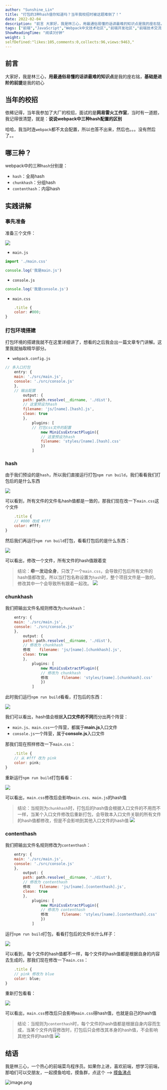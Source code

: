 ```yaml
---
author: "Sunshine_Lin"
title: "打包的3种hash值你知道吗？当年我校招时被这题难倒了！"
date: 2022-02-04
description: "前言 大家好，我是林三心，用最通俗易懂的话讲最难的知识点是我的座右铭，基础是进阶的前提是我的初心 当年的校招 依稀记得，当年我参加了大厂的校招，面试的是网易雷火工作室，当时有一道题，我记得很清楚，就是"
tags: ["前端","JavaScript","Webpack中文技术社区","前端开发社区","前端技术交流","前端框架教程","JavaScript 学习资源","CSS 技巧与最佳实践","HTML5 最新动态","前端工程师职业发展","开源前端项目","前端技术趋势"]
ShowReadingTime: "阅读3分钟"
weight: 1
selfDefined:"likes:105,comments:0,collects:96,views:9463,"
---
```

前言
--

大家好，我是林三心，**用最通俗易懂的话讲最难的知识点**是我的座右铭，**基础是进阶的前提**是我的初心

当年的校招
-----

依稀记得，当年我参加了大厂的校招，面试的是**网易雷火工作室**，当时有一道题，我记得很清楚，就是：**说说webpack中三种hash配置的区别**

哈哈，我当时连`webpack`都不太会配置，所以也答不出来，然后也。。。没有然后了。。

哪三种？
----

webpack中的三种`hash`分别是：

*   `hash`：全局hash
*   `chunkhash`：分组hash
*   `contenthash`：内容hash

实践讲解
----

### 事先准备

准备三个文件：

![](/images/jueJin/6ce4804a9015440.png)

*   `main.js`

```js
import './main.css'

console.log('我是main.js')
```

*   `console.js`

```js
console.log('我是console.js')
```

*   `main.css`

```js
    .title {
    color: #000;
}
```

### 打包环境搭建

打包环境的搭建我就不在这里详细讲了，想看的之后我会出一篇文章专门讲解。这里我就抽取精华部分。

*   `webpack.config.js`

```js
// 多入口打包
    entry: {
    main: './src/main.js',
    console: './src/console.js'
    },
    // 输出配置
        output: {
        path: path.resolve(__dirname, './dist'),
        // 这里预设为hash
        filename: 'js/[name].[hash].js',
        clean: true
        },
            plugins: [
            // 打包css文件的配置
                new MiniCssExtractPlugin({
                // 这里预设为hash
                filename: 'styles/[name].[hash].css'
                })
            ]
```

### hash

由于我们预设的是`hash`，所以我们直接运行打包`npm run build`，我们看看我们打包后的是什么东西

![](/images/jueJin/f65e12dba2bc477.png)

可以看到，所有文件的文件名hash值都是一致的，那我们现在改一下`main.css`这个文件

```js
    .title {
    // #000 改成 #fff
    color: #fff;
}
```

然后我们再运行`npm run build`打包，看看打包后的是什么东西：

![](/images/jueJin/1ac1ed163dd4460.png)

可以看出，修改一个文件，所有文件的hash值跟着变

> 结论：**牵一发动全身**，只改了一个`main.css`，会导致打包后所有文件的hash值都改变。所以当打包名称设置为`hash`时，整个项目文件是一致的，修改其中一个会导致所有跟着一起改。 ![](/images/jueJin/2d5fe59961ac4ad.png)

### chunkhash

我们把输出文件名规则修改为`chunkhash`：

```js
    entry: {
    main: './src/main.js',
    console: './src/console.js'
    },
        output: {
        path: path.resolve(__dirname, './dist'),
        // 修改为 chunkhash
        修改    filename: 'js/[name].[chunkhash].js',
        clean: true
        },
            plugins: [
                new MiniCssExtractPlugin({
                // 修改为 chunkhash
                修改      filename: 'styles/[name].[chunkhash].css'
                })
            ]
```

此时我们运行`npm run build`看看，打包后的东西：

![](/images/jueJin/c282f66132c440b.png)

我们可以看出，hash值会根据**入口文件的不同**而分出两个阵营：

*   `main.js、main.css`一个阵营，都属于**main.js**入口文件
*   `console.js`一个阵营，属于**console.js**入口文件

那我们现在照样修改一下`main.css`：

```js
    .title {
    // 从 #fff 改为 pink
    color: pink;
}
```

重新运行`npm run build`打包看看：

![](/images/jueJin/d307afd9309e464.png)

可以看出，`main.css`修改后会影响`main.css、main.js`的hash值

> 结论：当规则为`chunkhash`时，打包后的hash值会根据入口文件的不用而不一样，当某个入口文件修改后重新打包，会导致本入口文件关联的所有文件的hash值都修改，但是不会影响到其他入口文件的hash值 ![](/images/jueJin/deee7159b16a4e1.png)

### contenthash

我们把输出文件名规则修改为`contenthash`：

```js
    entry: {
    main: './src/main.js',
    console: './src/console.js'
    },
        output: {
        path: path.resolve(__dirname, './dist'),
        // 修改为 contenthash
        修改    filename: 'js/[name].[contenthash].js',
        clean: true
        },
            plugins: [
                new MiniCssExtractPlugin({
                // 修改为 contenthash
                修改      filename: 'styles/[name].[contenthash].css'
                })
            ]
```

运行`npm run build`打包，看看打包后的文件长什么样子：

![](/images/jueJin/fe39ec8d6312412.png)

可以看到，每个文件的hash值都不一样，每个文件的hash值都是根据自身的内容去生成的，那我们现在修改一下`main.css`：

```js
    .title {
    // pink 修改为 blue
    color: blue;
}
```

重新打包看看：

![](/images/jueJin/043aa7cea727466.png)

可以看出，`main.css`修改后只会影响`main.css`得hash值，也就是自己的hash值

> 结论：当规则为`contenthash`时，每个文件的hash值都是根据自身内容而生成，当某个文件内容修改时，打包后只会修改其本身的hash值，不会影响其他文件的hash值 ![](/images/jueJin/d54161567a4b4f1.png)

结语
--

我是林三心，一个热心的前端菜鸟程序员。如果你上进，喜欢前端，想学习前端，那咱们可以交朋友，一起摸鱼哈哈，摸鱼群，点这个 --> [摸鱼沸点](https://juejin.cn/pin/7035153948126216206 "https://juejin.cn/pin/7035153948126216206")

![image.png](/images/jueJin/2d1d43ebae0c47c.png)